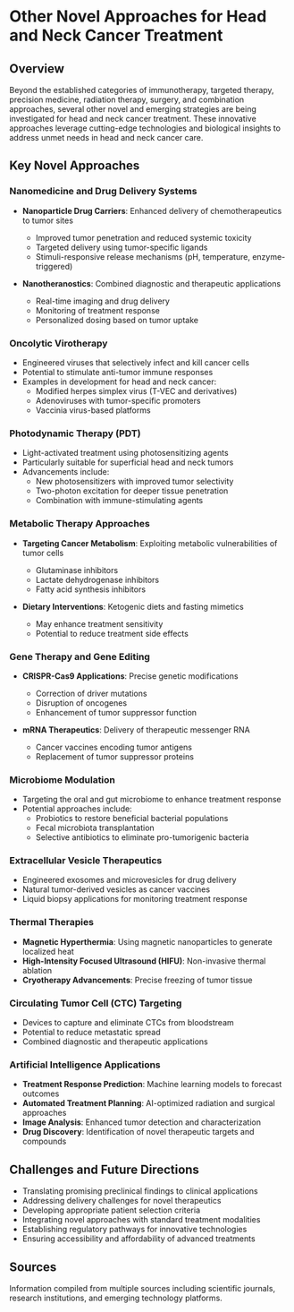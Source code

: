 # Other Novel Approaches for Head and Neck Cancer Treatment

## Overview
Beyond the established categories of immunotherapy, targeted therapy, precision medicine, radiation therapy, surgery, and combination approaches, several other novel and emerging strategies are being investigated for head and neck cancer treatment. These innovative approaches leverage cutting-edge technologies and biological insights to address unmet needs in head and neck cancer care.

## Key Novel Approaches

### Nanomedicine and Drug Delivery Systems
- **Nanoparticle Drug Carriers**: Enhanced delivery of chemotherapeutics to tumor sites
  - Improved tumor penetration and reduced systemic toxicity
  - Targeted delivery using tumor-specific ligands
  - Stimuli-responsive release mechanisms (pH, temperature, enzyme-triggered)

- **Nanotheranostics**: Combined diagnostic and therapeutic applications
  - Real-time imaging and drug delivery
  - Monitoring of treatment response
  - Personalized dosing based on tumor uptake

### Oncolytic Virotherapy
- Engineered viruses that selectively infect and kill cancer cells
- Potential to stimulate anti-tumor immune responses
- Examples in development for head and neck cancer:
  - Modified herpes simplex virus (T-VEC and derivatives)
  - Adenoviruses with tumor-specific promoters
  - Vaccinia virus-based platforms

### Photodynamic Therapy (PDT)
- Light-activated treatment using photosensitizing agents
- Particularly suitable for superficial head and neck tumors
- Advancements include:
  - New photosensitizers with improved tumor selectivity
  - Two-photon excitation for deeper tissue penetration
  - Combination with immune-stimulating agents

### Metabolic Therapy Approaches
- **Targeting Cancer Metabolism**: Exploiting metabolic vulnerabilities of tumor cells
  - Glutaminase inhibitors
  - Lactate dehydrogenase inhibitors
  - Fatty acid synthesis inhibitors

- **Dietary Interventions**: Ketogenic diets and fasting mimetics
  - May enhance treatment sensitivity
  - Potential to reduce treatment side effects

### Gene Therapy and Gene Editing
- **CRISPR-Cas9 Applications**: Precise genetic modifications
  - Correction of driver mutations
  - Disruption of oncogenes
  - Enhancement of tumor suppressor function

- **mRNA Therapeutics**: Delivery of therapeutic messenger RNA
  - Cancer vaccines encoding tumor antigens
  - Replacement of tumor suppressor proteins

### Microbiome Modulation
- Targeting the oral and gut microbiome to enhance treatment response
- Potential approaches include:
  - Probiotics to restore beneficial bacterial populations
  - Fecal microbiota transplantation
  - Selective antibiotics to eliminate pro-tumorigenic bacteria

### Extracellular Vesicle Therapeutics
- Engineered exosomes and microvesicles for drug delivery
- Natural tumor-derived vesicles as cancer vaccines
- Liquid biopsy applications for monitoring treatment response

### Thermal Therapies
- **Magnetic Hyperthermia**: Using magnetic nanoparticles to generate localized heat
- **High-Intensity Focused Ultrasound (HIFU)**: Non-invasive thermal ablation
- **Cryotherapy Advancements**: Precise freezing of tumor tissue

### Circulating Tumor Cell (CTC) Targeting
- Devices to capture and eliminate CTCs from bloodstream
- Potential to reduce metastatic spread
- Combined diagnostic and therapeutic applications

### Artificial Intelligence Applications
- **Treatment Response Prediction**: Machine learning models to forecast outcomes
- **Automated Treatment Planning**: AI-optimized radiation and surgical approaches
- **Image Analysis**: Enhanced tumor detection and characterization
- **Drug Discovery**: Identification of novel therapeutic targets and compounds

## Challenges and Future Directions
- Translating promising preclinical findings to clinical applications
- Addressing delivery challenges for novel therapeutics
- Developing appropriate patient selection criteria
- Integrating novel approaches with standard treatment modalities
- Establishing regulatory pathways for innovative technologies
- Ensuring accessibility and affordability of advanced treatments

## Sources
Information compiled from multiple sources including scientific journals, research institutions, and emerging technology platforms.
